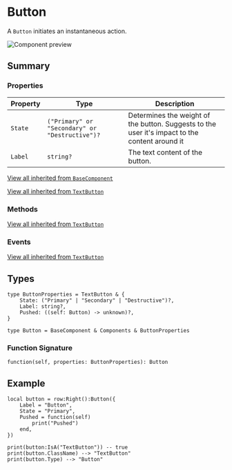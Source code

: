 # Button

A `Button` initiates an instantaneous action.

![Component preview](../assets/component_button.png)

## Summary

### Properties

| Property       | Type       | Description |
|----------------|------------|-------------|
| `State` | `("Primary" or "Secondary" or "Destructive")?` | Determines the weight of the button. Suggests to the user it's impact to the content around it |
| `Label` | `string?` | The text content of the button. |

[View all inherited from `BaseComponent`](./index.md/#properties)

[View all inherited from `TextButton`](https://create.roblox.com/docs/reference/engine/classes/TextButton#summary-properties)

### Methods

[View all inherited from `TextButton`](https://create.roblox.com/docs/reference/engine/classes/TextButton#summary-methods)

### Events

[View all inherited from `TextButton`](https://create.roblox.com/docs/reference/engine/classes/TextButton#summary-events)

## Types

```luau
type ButtonProperties = TextButton & {
    State: ("Primary" | "Secondary" | "Destructive")?,
    Label: string?,
    Pushed: ((self: Button) -> unknown)?,
}

type Button = BaseComponent & Components & ButtonProperties
```

### Function Signature

```luau
function(self, properties: ButtonProperties): Button
```

## Example

```luau
local button = row:Right():Button({
    Label = "Button",
    State = "Primary",
    Pushed = function(self)
        print("Pushed")
    end,
})

print(button:IsA("TextButton")) -- true
print(button.ClassName) --> "TextButton"
print(button.Type) --> "Button"
```
